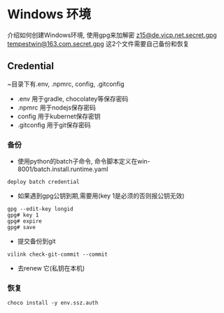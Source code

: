 # Windows 环境
介绍如何创建Windows环境, 使用gpg来加解密
z15@de.vicp.net.secret.gpg
tempestwin@163.com.secret.gpg
这2个文件需要自己备份和恢复

## Credential
~目录下有.env, .npmrc, config, .gitconfig

- .env 用于gradle, chocolatey等保存密码
- .npmrc 用于nodejs保存密码
- config 用于kubernet保存密钥
- .gitconfig 用于git保存密码

### 备份

- 使用python的batch子命令, 命令脚本定义在win-8001/batch.install.runtime.yaml
```
deploy batch credential
```

- 如果遇到gpg公钥到期,需要用(key 1是必须的否则报公钥无效)
```
gpg --edit-key longid
gpg# key 1
gpg# expire
gpg# save
```

- 提交备份到git
```
vilink check-git-commit --commit
```

- 去renew 它(私钥在本机)

### 恢复
```
choco install -y env.ssz.auth
```